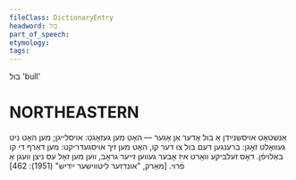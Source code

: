 ```yaml
---
fileClass: DictionaryEntry
headword: בול
part_of_speech: 
etymology: 
tags: 
---
```

בול
'bull'

NORTHEASTERN
==============

אַנשטאָט אויסשנײַדן אַ בול אָדער אַן אָגער — האָט מען געזאָגט: אויסלייגן; מען האָט ניט געוואָלט זאָגן: ברענגען דעם בול צו דער קו, האָט מען זיך אויסגעדריקט: מען דאַרף די קו באַלויפֿן. דאָס זעלביקע וואָרט איז אָבער געווען זייער גראָב, ווען מען זאָל עס ניצן וועגן אַ פֿרוי.
[מאַרק, "אונדזער ליטווישער ייִדיש" (1951): 462]